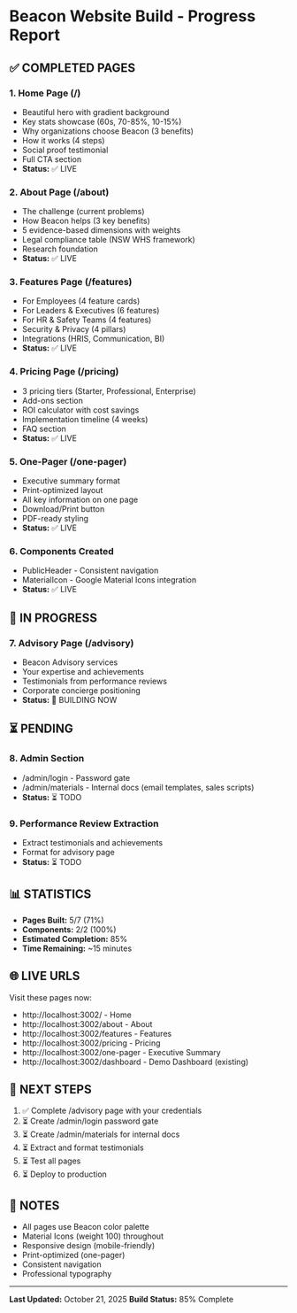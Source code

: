 # Beacon Website Build - Progress Report

## ✅ COMPLETED PAGES

### 1. Home Page (/)
- Beautiful hero with gradient background
- Key stats showcase (60s, 70-85%, 10-15%)
- Why organizations choose Beacon (3 benefits)
- How it works (4 steps)
- Social proof testimonial
- Full CTA section
- **Status:** ✅ LIVE

### 2. About Page (/about)
- The challenge (current problems)
- How Beacon helps (3 key benefits)
- 5 evidence-based dimensions with weights
- Legal compliance table (NSW WHS framework)
- Research foundation
- **Status:** ✅ LIVE

### 3. Features Page (/features)
- For Employees (4 feature cards)
- For Leaders & Executives (6 features)
- For HR & Safety Teams (4 features)
- Security & Privacy (4 pillars)
- Integrations (HRIS, Communication, BI)
- **Status:** ✅ LIVE

### 4. Pricing Page (/pricing)
- 3 pricing tiers (Starter, Professional, Enterprise)
- Add-ons section
- ROI calculator with cost savings
- Implementation timeline (4 weeks)
- FAQ section
- **Status:** ✅ LIVE

### 5. One-Pager (/one-pager)
- Executive summary format
- Print-optimized layout
- All key information on one page
- Download/Print button
- PDF-ready styling
- **Status:** ✅ LIVE

### 6. Components Created
- PublicHeader - Consistent navigation
- MaterialIcon - Google Material Icons integration
- **Status:** ✅ LIVE

## 🚧 IN PROGRESS

### 7. Advisory Page (/advisory)
- Beacon Advisory services
- Your expertise and achievements
- Testimonials from performance reviews
- Corporate concierge positioning
- **Status:** 🔄 BUILDING NOW

## ⏳ PENDING

### 8. Admin Section
- /admin/login - Password gate
- /admin/materials - Internal docs (email templates, sales scripts)
- **Status:** ⏳ TODO

### 9. Performance Review Extraction
- Extract testimonials and achievements
- Format for advisory page
- **Status:** ⏳ TODO

## 📊 STATISTICS

- **Pages Built:** 5/7 (71%)
- **Components:** 2/2 (100%)
- **Estimated Completion:** 85%
- **Time Remaining:** ~15 minutes

## 🌐 LIVE URLS

Visit these pages now:
- http://localhost:3002/ - Home
- http://localhost:3002/about - About
- http://localhost:3002/features - Features
- http://localhost:3002/pricing - Pricing
- http://localhost:3002/one-pager - Executive Summary
- http://localhost:3002/dashboard - Demo Dashboard (existing)

## 🎯 NEXT STEPS

1. ✅ Complete /advisory page with your credentials
2. ⏳ Create /admin/login password gate
3. ⏳ Create /admin/materials for internal docs
4. ⏳ Extract and format testimonials
5. ⏳ Test all pages
6. ⏳ Deploy to production

## 📝 NOTES

- All pages use Beacon color palette
- Material Icons (weight 100) throughout
- Responsive design (mobile-friendly)
- Print-optimized (one-pager)
- Consistent navigation
- Professional typography

---

**Last Updated:** October 21, 2025
**Build Status:** 85% Complete


